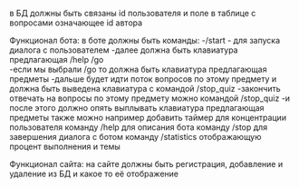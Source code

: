 в БД должны быть связаны id пользователя и поле в таблице с вопросами означающее id автора 

Функционал бота:
в боте должны быть команды:
-/start - для запуска диалога с пользователем
-далее должна быть клавиатура предлагающая /help /go  
-если мы выбрали /go то должна быть клавиатура предлагающая предметы
-дальше будет идти поток вопросов по этому предмету  и должна быть выведена клавиатура с командой /stop_quiz
-закончить отвечать на вопросы по этому предмету можно командой /stop_quiz
-и после этого должно опять выплывать клавиатура предлагающая предметы
также можно например добавить таймер для концентрации пользователя
команду /help для описания бота
команду /stop для завершения диалога с ботом
команду /statistics отображающую процент выполнения и темы 


Функционал сайта:
на сайте должны быть регистрация, добавление и удаление из БД и какое то её отображение
